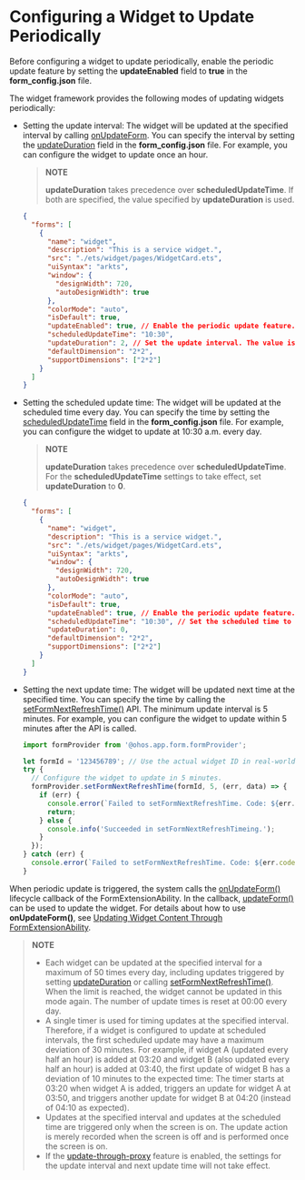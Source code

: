 # Configuring a Widget to Update Periodically

Before configuring a widget to update periodically, enable the periodic update feature by setting the **updateEnabled** field to **true** in the **form_config.json** file.

The widget framework provides the following modes of updating widgets periodically:


- Setting the update interval: The widget will be updated at the specified interval by calling [onUpdateForm](../reference/apis/js-apis-app-form-formExtensionAbility.md#onupdateform). You can specify the interval by setting the [updateDuration](arkts-ui-widget-configuration.md) field in the **form_config.json** file. For example, you can configure the widget to update once an hour.

  > **NOTE**
  >
  > **updateDuration** takes precedence over **scheduledUpdateTime**. If both are specified, the value specified by **updateDuration** is used.

  ```json
  {
    "forms": [
      {
        "name": "widget",
        "description": "This is a service widget.",
        "src": "./ets/widget/pages/WidgetCard.ets",
        "uiSyntax": "arkts",
        "window": {
          "designWidth": 720,
          "autoDesignWidth": true
        },
        "colorMode": "auto",
        "isDefault": true,
        "updateEnabled": true, // Enable the periodic update feature.
        "scheduledUpdateTime": "10:30",
        "updateDuration": 2, // Set the update interval. The value is a natural number, in the unit of 30 minutes.
        "defaultDimension": "2*2",
        "supportDimensions": ["2*2"]
      }
    ]
  }
  ```

- Setting the scheduled update time: The widget will be updated at the scheduled time every day. You can specify the time by setting the [scheduledUpdateTime](arkts-ui-widget-configuration.md) field in the **form_config.json** file. For example, you can configure the widget to update at 10:30 a.m. every day.

  > **NOTE**
  >
  > **updateDuration** takes precedence over **scheduledUpdateTime**. For the **scheduledUpdateTime** settings to take effect, set **updateDuration** to **0**.


  ```json
  {
    "forms": [
      {
        "name": "widget",
        "description": "This is a service widget.",
        "src": "./ets/widget/pages/WidgetCard.ets",
        "uiSyntax": "arkts",
        "window": {
          "designWidth": 720,
          "autoDesignWidth": true
        },
        "colorMode": "auto",
        "isDefault": true,
        "updateEnabled": true, // Enable the periodic update feature.
        "scheduledUpdateTime": "10:30", // Set the scheduled time to update the widget.
        "updateDuration": 0,
        "defaultDimension": "2*2",
        "supportDimensions": ["2*2"]
      }
    ]
  }
  ```

- Setting the next update time: The widget will be updated next time at the specified time. You can specify the time by calling the [setFormNextRefreshTime()](../reference/apis/js-apis-app-form-formProvider.md#setformnextrefreshtime) API. The minimum update interval is 5 minutes. For example, you can configure the widget to update within 5 minutes after the API is called.

  ```ts
  import formProvider from '@ohos.app.form.formProvider';

  let formId = '123456789'; // Use the actual widget ID in real-world scenarios.
  try {
    // Configure the widget to update in 5 minutes.
    formProvider.setFormNextRefreshTime(formId, 5, (err, data) => {
      if (err) {
        console.error(`Failed to setFormNextRefreshTime. Code: ${err.code}, message: ${err.message}`);
        return;
      } else {
        console.info('Succeeded in setFormNextRefreshTimeing.');
      }
    });
  } catch (err) {
    console.error(`Failed to setFormNextRefreshTime. Code: ${err.code}, message: ${err.message}`);
  }
  ```


When periodic update is triggered, the system calls the [onUpdateForm()](../reference/apis/js-apis-app-form-formExtensionAbility.md#onupdateform) lifecycle callback of the FormExtensionAbility. In the callback, [updateForm()](../reference/apis/js-apis-app-form-formProvider.md#updateform) can be used to update the widget. For details about how to use **onUpdateForm()**, see [Updating Widget Content Through FormExtensionAbility](arkts-ui-widget-event-formextensionability.md).


> **NOTE**
> - Each widget can be updated at the specified interval for a maximum of 50 times every day, including updates triggered by setting [updateDuration](arkts-ui-widget-configuration.md) or calling [setFormNextRefreshTime()](../reference/apis/js-apis-app-form-formProvider.md#setformnextrefreshtime). When the limit is reached, the widget cannot be updated in this mode again. The number of update times is reset at 00:00 every day.
>- A single timer is used for timing updates at the specified interval. Therefore, if a widget is configured to update at scheduled intervals, the first scheduled update may have a maximum deviation of 30 minutes. For example, if widget A (updated every half an hour) is added at 03:20 and widget B (also updated every half an hour) is added at 03:40, the first update of widget B has a deviation of 10 minutes to the expected time: The timer starts at 03:20 when widget A is added, triggers an update for widget A at 03:50, and triggers another update for widget B at 04:20 (instead of 04:10 as expected).
> - Updates at the specified interval and updates at the scheduled time are triggered only when the screen is on. The update action is merely recorded when the screen is off and is performed once the screen is on.
>- If the [update-through-proxy](./arkts-ui-widget-update-by-proxy.md) feature is enabled, the settings for the update interval and next update time will not take effect.

